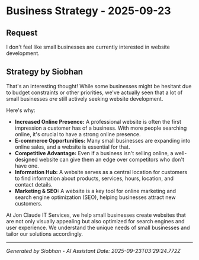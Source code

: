 # Business Strategy - 2025-09-23

## Request
I don't feel like small businesses are currently interested in website development.

## Strategy by Siobhan
That's an interesting thought! While some businesses might be hesitant due to budget constraints or other priorities, we've actually seen that a lot of small businesses *are* still actively seeking website development.

Here's why:

*   **Increased Online Presence:** A professional website is often the first impression a customer has of a business. With more people searching online, it's crucial to have a strong online presence.
*   **E-commerce Opportunities:** Many small businesses are expanding into online sales, and a website is essential for that.
*   **Competitive Advantage:** Even if a business isn't selling online, a well-designed website can give them an edge over competitors who don't have one.
*   **Information Hub:** A website serves as a central location for customers to find information about products, services, hours, location, and contact details.
*   **Marketing & SEO:** A website is a key tool for online marketing and search engine optimization (SEO), helping businesses attract new customers.

At Jon Claude IT Services, we help small businesses create websites that are not only visually appealing but also optimized for search engines and user experience. We understand the unique needs of small businesses and tailor our solutions accordingly.


---
*Generated by Siobhan - AI Assistant*
*Date: 2025-09-23T03:29:24.772Z*